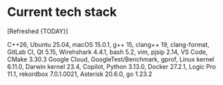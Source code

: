 # Current tech stack

[Refreshed {TODAY}]

C++26,
Ubuntu 25.04,
macOS 15.0.1,
g++ 15,
clang++ 19,
clang-format,
GitLab CI,
Qt 5.15,
Wirehshark 4.4.1,
bash 5.2,
vim,
pjsip 2.14,
VS Code,
CMake 3.30.3
Google Cloud,
GoogleTest/Benchmark,
gprof,
Linux kernel 6.11.0,
Darwin kernel 23.4,
Copilot,
Python  3.13.0,
Docker 27.2.1,
Logic Pro 11.1,
rekordbox 7.0.1.0021,
Asterisk 20.6.0,
go 1.23.2

